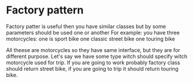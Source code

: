 # Factory pattern
Factory patter is useful then you have similar classes but by some parameters should be used one or another
For example: you have three motorcycles: 
one is sport bike
one classic street bike
one touring bike

All theese are motorcycles so they have same interface, but they are for different purpose.
Let's say we have some type witch should specify witch motorcycle used for trip.
If you are going to work probably factory class should return street bike, if you are going to trip it should return 
touring bike.
